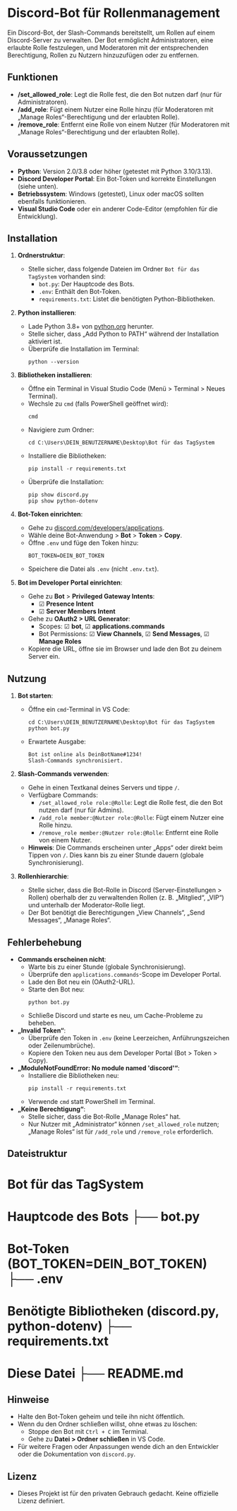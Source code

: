 # Discord-Bot für Rollenmanagement

Ein Discord-Bot, der Slash-Commands bereitstellt, um Rollen auf einem Discord-Server zu verwalten. Der Bot ermöglicht Administratoren, eine erlaubte Rolle festzulegen, und Moderatoren mit der entsprechenden Berechtigung, Rollen zu Nutzern hinzuzufügen oder zu entfernen.

## Funktionen
- **/set_allowed_role**: Legt die Rolle fest, die den Bot nutzen darf (nur für Administratoren).
- **/add_role**: Fügt einem Nutzer eine Rolle hinzu (für Moderatoren mit „Manage Roles“-Berechtigung und der erlaubten Rolle).
- **/remove_role**: Entfernt eine Rolle von einem Nutzer (für Moderatoren mit „Manage Roles“-Berechtigung und der erlaubten Rolle).

## Voraussetzungen
- **Python**: Version 2.0/3.8 oder höher (getestet mit Python 3.10/3.13).
- **Discord Developer Portal**: Ein Bot-Token und korrekte Einstellungen (siehe unten).
- **Betriebssystem**: Windows (getestet), Linux oder macOS sollten ebenfalls funktionieren.
- **Visual Studio Code** oder ein anderer Code-Editor (empfohlen für die Entwicklung).

## Installation

1. **Ordnerstruktur**:
   - Stelle sicher, dass folgende Dateien im Ordner `Bot für das TagSystem` vorhanden sind:
     - `bot.py`: Der Hauptcode des Bots.
     - `.env`: Enthält den Bot-Token.
     - `requirements.txt`: Listet die benötigten Python-Bibliotheken.

2. **Python installieren**:
   - Lade Python 3.8+ von [python.org](https://www.python.org/downloads/) herunter.
   - Stelle sicher, dass „Add Python to PATH“ während der Installation aktiviert ist.
   - Überprüfe die Installation im Terminal:
     ```
     python --version
     ```

3. **Bibliotheken installieren**:
   - Öffne ein Terminal in Visual Studio Code (Menü > Terminal > Neues Terminal).
   - Wechsle zu `cmd` (falls PowerShell geöffnet wird):
     ```
     cmd
     ```
   - Navigiere zum Ordner:
     ```
     cd C:\Users\DEIN_BENUTZERNAME\Desktop\Bot für das TagSystem
     ```
   - Installiere die Bibliotheken:
     ```
     pip install -r requirements.txt
     ```
   - Überprüfe die Installation:
     ```
     pip show discord.py
     pip show python-dotenv
     ```

4. **Bot-Token einrichten**:
   - Gehe zu [discord.com/developers/applications](https://discord.com/developers/applications).
   - Wähle deine Bot-Anwendung > **Bot** > **Token** > **Copy**.
   - Öffne `.env` und füge den Token hinzu:
     ```
     BOT_TOKEN=DEIN_BOT_TOKEN
     ```
   - Speichere die Datei als `.env` (nicht `.env.txt`).

5. **Bot im Developer Portal einrichten**:
   - Gehe zu **Bot** > **Privileged Gateway Intents**:
     - ☑ **Presence Intent**
     - ☑ **Server Members Intent**
   - Gehe zu **OAuth2 > URL Generator**:
     - Scopes: ☑ **bot**, ☑ **applications.commands**
     - Bot Permissions: ☑ **View Channels**, ☑ **Send Messages**, ☑ **Manage Roles**
   - Kopiere die URL, öffne sie im Browser und lade den Bot zu deinem Server ein.

## Nutzung
1. **Bot starten**:
   - Öffne ein `cmd`-Terminal in VS Code:
     ```
     cd C:\Users\DEIN_BENUTZERNAME\Desktop\Bot für das TagSystem
     python bot.py
     ```
   - Erwartete Ausgabe:
     ```
     Bot ist online als DeinBotName#1234!
     Slash-Commands synchronisiert.
     ```
2. **Slash-Commands verwenden**:
   - Gehe in einen Textkanal deines Servers und tippe `/`.
   - Verfügbare Commands:
     - `/set_allowed_role role:@Rolle`: Legt die Rolle fest, die den Bot nutzen darf (nur für Admins).
     - `/add_role member:@Nutzer role:@Rolle`: Fügt einem Nutzer eine Rolle hinzu.
     - `/remove_role member:@Nutzer role:@Rolle`: Entfernt eine Rolle von einem Nutzer.
   - **Hinweis**: Die Commands erscheinen unter „Apps“ oder direkt beim Tippen von `/`. Dies kann bis zu einer Stunde dauern (globale Synchronisierung).

3. **Rollenhierarchie**:
   - Stelle sicher, dass die Bot-Rolle in Discord (Server-Einstellungen > Rollen) oberhalb der zu verwaltenden Rollen (z. B. „Mitglied“, „VIP“) und unterhalb der Moderator-Rolle liegt.
   - Der Bot benötigt die Berechtigungen „View Channels“, „Send Messages“, „Manage Roles“.

## Fehlerbehebung
- **Commands erscheinen nicht**:
  - Warte bis zu einer Stunde (globale Synchronisierung).
  - Überprüfe den `applications.commands`-Scope im Developer Portal.
  - Lade den Bot neu ein (OAuth2-URL).
  - Starte den Bot neu:
    ```
    python bot.py
    ```
  - Schließe Discord und starte es neu, um Cache-Probleme zu beheben.
- **„Invalid Token“**:
  - Überprüfe den Token in `.env` (keine Leerzeichen, Anführungszeichen oder Zeilenumbrüche).
  - Kopiere den Token neu aus dem Developer Portal (Bot > Token > Copy).
- **„ModuleNotFoundError: No module named 'discord'“**:
  - Installiere die Bibliotheken neu:
    ```
    pip install -r requirements.txt
    ```
  - Verwende `cmd` statt PowerShell im Terminal.
- **„Keine Berechtigung“**:
  - Stelle sicher, dass die Bot-Rolle „Manage Roles“ hat.
  - Nur Nutzer mit „Administrator“ können `/set_allowed_role` nutzen; „Manage Roles“ ist für `/add_role` und `/remove_role` erforderlich.

## Dateistruktur
# Bot für das TagSystem             
# Hauptcode des Bots        ├── bot.py                
# Bot-Token (BOT_TOKEN=DEIN_BOT_TOKEN)      ├── .env    
# Benötigte Bibliotheken (discord.py, python-dotenv)        ├── requirements.txt
# Diese Datei       ├── README.md

## Hinweise
- Halte den Bot-Token geheim und teile ihn nicht öffentlich.
- Wenn du den Ordner schließen willst, ohne etwas zu löschen:
  - Stoppe den Bot mit `Ctrl + C` im Terminal.
  - Gehe zu **Datei > Ordner schließen** in VS Code.
- Für weitere Fragen oder Anpassungen wende dich an den Entwickler oder die Dokumentation von `discord.py`.

## Lizenz

- Dieses Projekt ist für den privaten Gebrauch gedacht. Keine offizielle Lizenz definiert.
